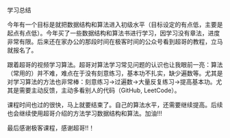 学习总结

今年有一个目标是就把数据结构和算法进入初级水平（目标设定的有点低，主要是起点有点低）。今年买了一些数据结构和算法书进行学习，因学习没有章法，进度非常有限。后来还在家办公的那段时间在极客时间的公众号看到超哥的教程，立马就报名了。

跟着超哥的视频学习算法。超哥对算法学习常见问题的认识也让我眼前一亮：算法（常用的）并不难，难点在于没有刻意练习，基本功不扎实，缺少遍数等。尤其是对学习算法的方法也非常棒：刻意练习->过遍数->大量反复练习->提高基本功。尤其是需要主动反馈，主动多看别人的代码（GitHub, LeetCode）。

课程时间也过的很快，马上就要结束了。自己的算法水平，还需要继续提高。后续也会继续使用超哥介绍的方法学习数据结构和算法。加油!!! 

最后感谢极客课程，感谢超哥!!！
